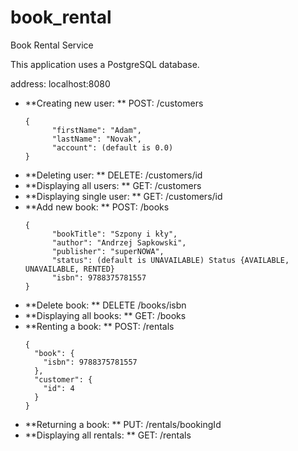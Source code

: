 # book_rental
Book Rental Service

This application uses a PostgreSQL database.

address: localhost:8080

- **Creating new user:  **
  POST: /customers
  <pre><code>{
        "firstName": "Adam",
        "lastName": "Novak",
        "account": (default is 0.0)
  }</code></pre>
- **Deleting user:  **
  DELETE: /customers/id  
- **Displaying all users:  **
  GET: /customers  
- **Displaying single user:  **
  GET: /customers/id  
- **Add new book:  **
  POST: /books
  <pre><code>{
        "bookTitle": "Szpony i kły",
        "author": "Andrzej Sapkowski",
        "publisher": "superNOWA",
        "status": (default is UNAVAILABLE) Status {AVAILABLE, UNAVAILABLE, RENTED}
        "isbn": 9788375781557
  }</pre></code>
- **Delete book:  **
  DELETE /books/isbn  
- **Displaying all books:  **
  GET: /books  
- **Renting a book:  **
  POST: /rentals  
  <pre><code>{
    "book": {
      "isbn": 9788375781557
    },
    "customer": {
      "id": 4
    }
  }</pre></code>
- **Returning a book:  **
  PUT: /rentals/bookingId  
- **Displaying all rentals:  **
  GET: /rentals  
